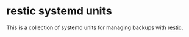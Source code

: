 # restic systemd units

This is a collection of systemd units for managing backups with
[restic][].

[restic]: https://restic.net/
